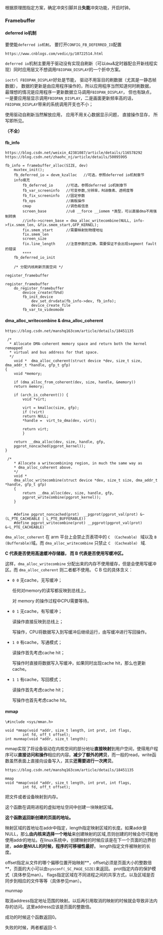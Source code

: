 根据原理图指定方案，确定冲突引脚并且**失能**冲突功能，开启时钟。

### Framebuffer

#### deferred io机制

要使能`deferred io机制`， 要打开`CONFIG_FB_DEFERRED_IO`配置

```
https://www.cnblogs.com/vedic/p/10722514.html
```

`deferred io`机制主要用于驱动没有实现自刷新（可以`dma`&定时器配合开新线程实现）同时应用层又不想调用`FBIOPAN_DISPLAY`的一个折中方案。

`ioctrl FBIOPAN_DISPLAY`好处是节能， 驱动不用盲目的刷数据（尤其是一静态帧数据）， 数据的更新是由应用程序操作的，所以应用程序当然知道何时刷数据， 最理想的情况是应用程序一更新数据立马调用`FBIOPAN_DISPLAY`， 但也有缺点， 一是要应用层显示调用`FBIOPAN_DISPLAY`，二是画面更新频率高的话， `FBIOPAN_DISPLAY`带来的系统调用开支也不小；

使用驱动自刷新当然解放应用， 应用不用关心数据显示问题， 直接操作显存， 所写即所见。

**（不全）**

#### fb_info

```
https://blog.csdn.net/weixin_42381087/article/details/116578292
https://blog.csdn.net/zhaohc_nj/article/details/50095995
```

```
fb_info = framebuffer_alloc(SIZE, dev)	
	muxtex_init();
	fb_deferred_io = devm_kzalloc	//可选，参照deferred io机制章节
	info填充
		fb_deferred_io		//可选，参照deferred io机制章节
		fb_var_screeninfo  	//可变参数,分辨率，RGB像素、透明度等
		fb_fix_screeninfo	//固定参数
		fb_ops				//画板操作
		cmap				//调色板信息
		screen_base			//u8 __force __iomem *类型，可以直接dma不用强制转换
		//info->screen_base = dma_alloc_writecombine(NULL, info->fix.smem_len, &fix.smem_start,GFP_KERNEL);
		fix.smem_start		//需要映射到物理地址
		fix.smem_len
		screen_size
		fix.line_length		//注意参数的正确，需要保证不会出现segment fault的错误
		****
	fb_deferred_io_init
	
	/* 分配内核刷新页面空间 */
	
register_framebuffer
```

```
register_framebuffer
	do_register_framebuffer
		device_create(fb%d)
		fb_init_device
			dev_set_drvdata(fb_info->dev, fb_info);
			device_create_file
		fb_var_to_videomode
```

#### dma_alloc_writecombine & dma_alloc_coherent

```
https://blog.csdn.net/manshq163com/article/details/18451135
```

```
 /*
  * Allocate DMA-coherent memory space and return both the kernel remapped
  * virtual and bus address for that space.
  */  
    void *  dma_alloc_coherent(struct device *dev, size_t size, dma_addr_t *handle, gfp_t gfp)  
{  
    void *memory;  
      
    if (dma_alloc_from_coherent(dev, size, handle, &memory))  
    return memory;  
      
    if (arch_is_coherent()) {  
        void *virt;  

        virt = kmalloc(size, gfp);  
        if (!virt)  
        return NULL;  
        *handle =  virt_to_dma(dev, virt);  

        return virt;  
        }  
      
    return __dma_alloc(dev, size, handle, gfp,  
    pgprot_noncached(pgprot_kernel));  
}  

```

```
 /*
    * Allocate a writecombining region, in much the same way as
    * dma_alloc_coherent above.
    */  
    void *  
    dma_alloc_writecombine(struct device *dev, size_t size, dma_addr_t *handle, gfp_t gfp)  
    {  
        return __dma_alloc(dev, size, handle, gfp,  
        pgprot_writecombine(pgprot_kernel));  
    }  
      
      
    #define pgprot_noncached(prot)  __pgprot(pgprot_val(prot) &~(L_PTE_CACHEABLE | L_PTE_BUFFERABLE))  
    #define pgprot_writecombine(prot) __pgprot(pgprot_val(prot) &~L_PTE_CACHEABLE)  

```

`dma_alloc_coherent` 在 arm 平台上会禁止页表项中的 `C （Cacheable）` 域以及 `B (Bufferable)`域。而 `dma_alloc_writecombine` 只禁止 `C （Cacheable）` 域.

 **C 代表是否使用高速缓冲存储器， 而 B 代表是否使用写缓冲区。**

这样，`dma_alloc_writecombine` 分配出来的内存不使用缓存，但是会使用写缓冲区。而 `dma_alloc_coherent`  则二者都不使用。
C B 位的具体含义：

- `0 0` 无cache，无写缓冲；

  任何对memory的读写都反映到总线上。

  对 memory 的操作过程中CPU需要等待。

- `0 1` 无cache，有写缓冲；

  读操作直接反映到总线上；

  写操作，CPU将数据写入到写缓冲后继续运行，由写缓冲进行写回操作。

- `1 0` 有cache，写通模式；

  读操作首先考虑cache hit；

  写操作时直接将数据写入写缓冲，如果同时出现cache hit，那么也更新cache。

- `1 1` 有cache，写回模式；

  读操作首先考虑cache hit；

  写操作也首先考虑cache hit。

#### mmap

`\#include <sys/mman.h>`

```
void *mmap(void *addr, size_t length, int prot, int flags,
        int fd, off_t offset);
int munmap(void *addr, size_t length);
```

mmap实现了将设备驱动在内核空间的部分地址**直接映射**到用户空间，使得用户程序可以**直接访问和操作**相应的内容。**减少了额外的拷贝**，而一般的read，write函数虽然表面上直接向设备写入，其实**还需要进行一次拷贝**。

```
https://blog.csdn.net/manshq163com/article/details/18451135
```

```
mmap
void *mmap(void *addr, size_t length, int prot, int flags,
        int fd, off_t offset);
```

把文件或者设备映射到内存。

这个函数在调用进程的虚拟地址空间中创建一块映射区域。

**这个函数返回新创建的页面的地址。**

映射区域的首地址在addr中指定，length指定映射区域的长度。如果addr是NULL，那么**由内核来选择一个地址**来创建映射的区域,否则创建的时候会尽可能地使用addr的地址。在linux系统中，创建映射的时候应该是在下一个页面的边界创建，**addr是NULL的时候，程序的可移植性最好**。
length指定文件被映射的长度。

offset指定从文件的哪个偏移位置开始映射**，offset必须是页面大小的整数倍**，页面的大小可以由`sysconf(_SC_PAGE_SIZE)`来返回。
prot指定内存的保护模式（具体参见man）。
flags指定区域在不同进程之间的共享方式，以及区域是否同步到相应的文件等等（具体参见man）。



munmap

取消address指定地址范围的映射。以后再引用取消的映射的时候就会导致非法内存的访问。这里address应该是页面的整数倍。

成功的时候这个函数返回0。

失败的时候，两者都返回-1.
